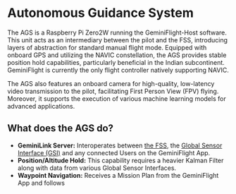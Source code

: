 # Autonomous Guidance System

The AGS is a Raspberry Pi Zero2W running the GeminiFlight-Host software. This unit acts as an intermediary between the pilot and the FSS, introducing layers of abstraction for standard manual flight mode. Equipped with onboard GPS and utilizing the NAVIC constellation, the AGS provides stable position hold capabilities, particularly beneficial in the Indian subcontinent. GeminiFlight is currently the only flight controller natively supporting NAVIC.

The AGS also features an onboard camera for high-quality, low-latency video transmission to the pilot, facilitating First Person View (FPV) flying. Moreover, it supports the execution of various machine learning models for advanced applications.

## What does the AGS do?

* **GeminiLink Server:** Interoperates between [the FSS](../flight-stabilization-system/), the [Global Sensor Interface (GSI)](global-sensor-interface.md) and any connected Users on the GeminiFlight App.
* **Position/Altitude Hold:** This capability requires a heavier Kalman Filter along with data from various Global Sensor Interfaces.
* **Waypoint Navigation:**  Receives a Mission Plan from the GeminiFlight App and follows
